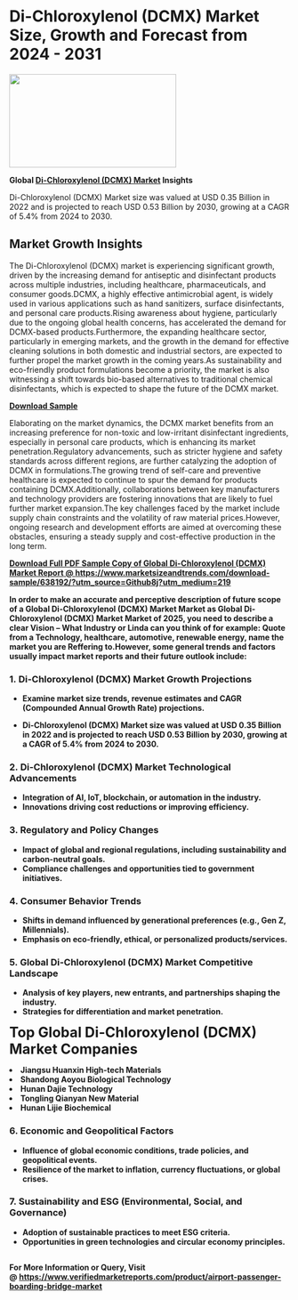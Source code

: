 <H1>Di-Chloroxylenol (DCMX) Market Size, Growth and Forecast from 2024 - 2031</H1><img class="aligncenter size-medium wp-image-584254" src="https://thirdeyenews.in/wp-content/uploads/2024/09/Global-Market-Research-300x168.jpeg" alt="" width="300" height="168" /><p><strong>Global&nbsp;<a href="https://www.marketsizeandtrends.com/download-sample/638192/?utm_source=Github8j?utm_medium=219">Di-Chloroxylenol (DCMX) Market</a> Insights</strong></p><p>Di-Chloroxylenol (DCMX) Market size was valued at USD 0.35 Billion in 2022 and is projected to reach USD 0.53 Billion by 2030, growing at a CAGR of 5.4% from 2024 to 2030.</p><p><h2>Market Growth Insights</h2> <p>The Di-Chloroxylenol (DCMX) market is experiencing significant growth, driven by the increasing demand for antiseptic and disinfectant products across multiple industries, including healthcare, pharmaceuticals, and consumer goods.DCMX, a highly effective antimicrobial agent, is widely used in various applications such as hand sanitizers, surface disinfectants, and personal care products.Rising awareness about hygiene, particularly due to the ongoing global health concerns, has accelerated the demand for DCMX-based products.Furthermore, the expanding healthcare sector, particularly in emerging markets, and the growth in the demand for effective cleaning solutions in both domestic and industrial sectors, are expected to further propel the market growth in the coming years.As sustainability and eco-friendly product formulations become a priority, the market is also witnessing a shift towards bio-based alternatives to traditional chemical disinfectants, which is expected to shape the future of the DCMX market.</p> <p><strong><a href="#">Download Sample</a></strong></p> <p>Elaborating on the market dynamics, the DCMX market benefits from an increasing preference for non-toxic and low-irritant disinfectant ingredients, especially in personal care products, which is enhancing its market penetration.Regulatory advancements, such as stricter hygiene and safety standards across different regions, are further catalyzing the adoption of DCMX in formulations.The growing trend of self-care and preventive healthcare is expected to continue to spur the demand for products containing DCMX.Additionally, collaborations between key manufacturers and technology providers are fostering innovations that are likely to fuel further market expansion.The key challenges faced by the market include supply chain constraints and the volatility of raw material prices.However, ongoing research and development efforts are aimed at overcoming these obstacles, ensuring a steady supply and cost-effective production in the long term.</p> <p><strong><a href="#"></p><p><span class=""><strong>Download Full PDF Sample Copy of Global Di-Chloroxylenol (DCMX) Market Report</strong> @ <a href="https://www.marketsizeandtrends.com/download-sample/638192/?utm_source=Github8j?utm_medium=219" target="_blank">https://www.marketsizeandtrends.com/download-sample/638192/?utm_source=Github8j?utm_medium=219</a></span></p><p>In order to make an accurate and perceptive description of future scope of a Global&nbsp;Di-Chloroxylenol (DCMX) Market Market as Global&nbsp;Di-Chloroxylenol (DCMX) Market Market of 2025, you need to describe a clear Vision &ndash; What Industry or Linda can you think of for example: Quote from a Technology, healthcare, automotive, renewable energy, name the market you are Reffering to.However, some general trends and factors usually impact market reports and their future outlook include:</p><h3>1.&nbsp;<strong>Di-Chloroxylenol (DCMX) Market Growth Projections</strong></h3><ul><li>Examine market size trends, revenue estimates and CAGR (Compounded Annual Growth Rate) projections.</li><li><p>Di-Chloroxylenol (DCMX) Market size was valued at USD 0.35 Billion in 2022 and is projected to reach USD 0.53 Billion by 2030, growing at a CAGR of 5.4% from 2024 to 2030.</p></li></ul><h3>2.&nbsp;<strong>Di-Chloroxylenol (DCMX) Market Technological Advancements</strong></h3><ul><li>Integration of AI, IoT, blockchain, or automation in the industry.</li><li>Innovations driving cost reductions or improving efficiency.</li></ul><h3>3.&nbsp;<strong>Regulatory and Policy Changes</strong></h3><ul><li>Impact of global and regional regulations, including sustainability and carbon-neutral goals.</li><li>Compliance challenges and opportunities tied to government initiatives.</li></ul><h3>4.&nbsp;<strong>Consumer Behavior Trends</strong></h3><ul><li>Shifts in demand influenced by generational preferences (e.g., Gen Z, Millennials).</li><li>Emphasis on eco-friendly, ethical, or personalized products/services.</li></ul><h3>5.&nbsp;<strong>Global Di-Chloroxylenol (DCMX) Market Competitive Landscape</strong></h3><ul><li>Analysis of key players, new entrants, and partnerships shaping the industry.</li><li>Strategies for differentiation and market penetration.</li></ul><p data-pm-slice="1 1 []"><span style="color: inherit; font-family: inherit; font-size: 25px;">Top Global Di-Chloroxylenol (DCMX) Market Companies</span></p><div class="" data-test-id=""><p><li>Jiangsu Huanxin High-tech Materials</li><li> Shandong Aoyou Biological Technology</li><li> Hunan Dajie Technology</li><li> Tongling Qianyan New Material</li><li> Hunan Lijie Biochemical</li></p></div><h3>6.&nbsp;<strong>Economic and Geopolitical Factors</strong></h3><ul><li>Influence of global economic conditions, trade policies, and geopolitical events.</li><li>Resilience of the market to inflation, currency fluctuations, or global crises.</li></ul><h3>7.&nbsp;<strong>Sustainability and ESG (Environmental, Social, and Governance)</strong></h3><ul><li>Adoption of sustainable practices to meet ESG criteria.</li><li>Opportunities in green technologies and circular economy principles.</li></ul><h2><strong style="font-size: 14px;">For More Information or Query, Visit @&nbsp;</strong><a style="background-color: #ffffff; font-size: 14px;" href="https://www.marketsizeandtrends.com/report/di-chloroxylenol-dcmx-market/" target="_blank">https://www.verifiedmarketreports.com/product/airport-passenger-boarding-bridge-market</a></h2>